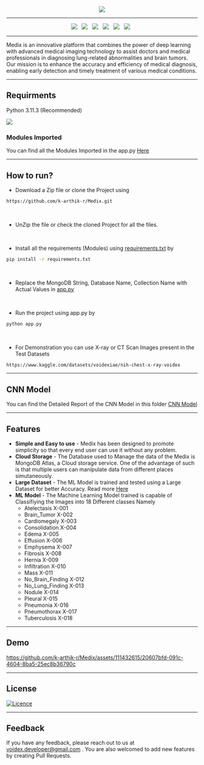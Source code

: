 <div align="center">
<image src="https://github.com/k-arthik-r/Medix/assets/111432615/5d42dc49-bad1-42bb-81ad-1ea1df2f5e7a"/>
</div>
  
------------------------

<div align="center">
  <a><img src="https://img.shields.io/badge/html5-%23E34F26.svg?style=for-the-badge&logo=html5&logoColor=white"></a> &nbsp;
  <a><img src="https://img.shields.io/badge/javascript-%23323330.svg?style=for-the-badge&logo=javascript&logoColor=%23F7DF1E"></a> &nbsp;
  <a><img src="https://img.shields.io/badge/css3-%231572B6.svg?style=for-the-badge&logo=css3&logoColor=white"></a> &nbsp;
  <a><img src="https://img.shields.io/badge/python-3670A0?style=for-the-badge&logo=python&logoColor=ffdd54"></a> &nbsp;
  <a><img src="https://img.shields.io/badge/MongoDB_Atlas-%234ea94b.svg?style=for-the-badge&logo=mongodb&logoColor=white"></a> &nbsp;
  <a><img src="https://img.shields.io/badge/TensorFlow-%23FF6F00.svg?style=for-the-badge&logo=TensorFlow&logoColor=white"></a> &nbsp;
</div>

------------------------

Medix is an innovative platform that combines the power of deep learning with advanced medical imaging technology to assist doctors and medical professionals in diagnosing lung-related abnormalities and brain tumors. Our mission is to enhance the accuracy and efficiency of medical diagnosis, enabling early detection and timely treatment of various medical conditions.

-----------------------

## Requirments
Python 3.11.3 (Recommended)

<a href="https://www.python.org/downloads/" alt="3.11.1">
        <img src="https://img.shields.io/badge/python-3670A0?style=for-the-badge&logo=python&logoColor=ffdd54" /></a>

### Modules Imported
You can find all the Modules Imported in the app.py [Here](requirements.txt)

-------------------------

## How to run?
- Download a Zip file or clone  the Project using 

```bash
https://github.com/k-arthik-r/Medix.git
```
<br>

- UnZip the file or check the cloned Project for all the files.

<br>

- Install all the requirements (Modules) using [requirements.txt](requirements.txt) by
```bash
pip install -r requirements.txt
```

<br>

- Replace the MongoDB String, Database Name, Collection Name with Actual Values in [app.py](app.py)

<br>

- Run the project using app.py by
```bash
python app.py
```

<br>

- For Demonstration you can use X-ray or CT Scan Images present in the Test Datasets

```bash
https://www.kaggle.com/datasets/voidexiae/nih-chest-x-ray-voidex
```

----------------------

## CNN Model

You can find the Detailed Report of the CNN Model in this folder [CNN Model](CNN_Model)

---------------------

## Features
- **Simple and Easy to use** - Medix has been designed to promote simplicity so that every end user can use it without any problem.
- **Cloud Storage** - The Database used to Manage the data of the Medix is MongoDB Atlas, a Cloud storage service. One of the advantage of such is that multiple users can manipulate data from different places simutaneously.
- **Large Dataset** - The ML Model is trained and tested using a Large Dataset for better Accuracy. Read more [Here](CNN_Model)
- **ML Model** - The Machine Learning Model trained is capable of Classifiying the Images into 18 Different classes Namely
    - Atelectasis X-001
    - Brain_Tumor X-002
    - Cardiomegaly X-003
    - Consolidation X-004
    - Edema X-005
    - Effusion X-006
    - Emphysema X-007
    - Fibrosis X-008
    - Hernia X-009
    - Infiltration X-010
    - Mass X-011
    - No_Brain_Finding X-012
    - No_Lung_Finding X-013
    - Nodule X-014
    - Pleural X-015
    - Pneumonia X-016
    - Pneumothorax X-017
    - Tuberculosis X-018

----------------------

## Demo

https://github.com/k-arthik-r/Medix/assets/111432615/20607bfd-091c-4604-8ba5-25ec8b36790c

----------------------------

## License

[![Licence](https://img.shields.io/github/license/Ileriayo/markdown-badges?style=for-the-badge)](./LICENSE)

----------------------------

## Feedback
If you have any feedback, please reach out to us at voidex.developer@gmail.com .
You are also welcomed to add new features by creating Pull Requests.
